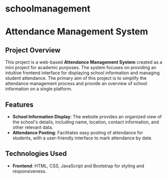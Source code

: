 # schoolmanagement
# Attendance Management System

## Project Overview
This project is a web-based **Attendance Management System** created as a mini project for academic purposes. The system focuses on providing an intuitive frontend interface for displaying school information and managing student attendance. The primary aim of this project is to simplify the attendance management process and provide an overview of school information on a single platform.

## Features
- **School Information Display**: The website provides an organized view of the school's details, including name, location, contact information, and other relevant data.
- **Attendance Posting**: Facilitates easy posting of attendance for students, with a user-friendly interface to mark attendance by date.

## Technologies Used
- **Frontend**: HTML, CSS, JavaScript and Bootstrap for styling and responsiveness.
